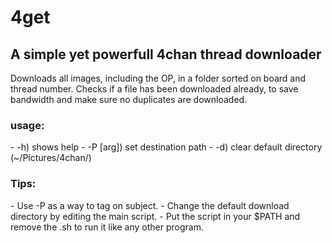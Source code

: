 <h1>4get</h1>
<h2>A simple yet powerfull 4chan thread downloader</h2>

Downloads all images, including the OP, in a folder sorted on board and thread number.
Checks if a file has been downloaded already, to save bandwidth and make sure no duplicates are downloaded.

<h3>usage:</h3>
- -h) shows help
- -P [arg]) set destination path
- -d) clear default directory (~/Pictures/4chan/)

<h3>Tips:</h3>
- Use -P as a way to tag on subject.
- Change the default download directory by editing the main script.
- Put the script in your $PATH and remove the .sh to run it like any other program.
